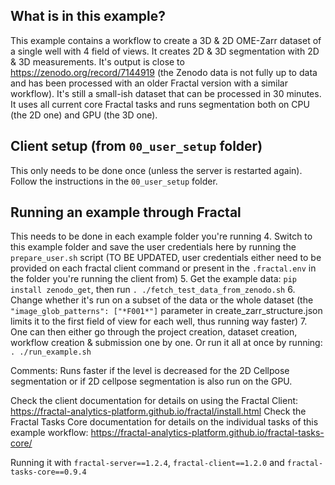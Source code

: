 ## What is in this example?
This example contains a workflow to create a 3D & 2D OME-Zarr dataset of a single well with 4 field of views. It creates 2D & 3D segmentation with 2D & 3D measurements. It's output is close to https://zenodo.org/record/7144919 (the Zenodo data is not fully up to data and has been processed with an older Fractal version with a similar workflow). It's still a small-ish dataset that can be processed in 30 minutes. It uses all current core Fractal tasks and runs segmentation both on CPU (the 2D one) and GPU (the 3D one).

## Client setup (from `00_user_setup` folder)
This only needs to be done once (unless the server is restarted again). Follow the instructions in the `00_user_setup` folder.

## Running an example through Fractal
This needs to be done in each example folder you're running
4. Switch to this example folder and save the user credentials here by running the `prepare_user.sh` script (TO BE UPDATED, user credentials either need to be provided on each fractal client command or present in the `.fractal.env` in the folder you're running the client from)
5. Get the example data: `pip install zenodo_get`, then run `. ./fetch_test_data_from_zenodo.sh`
6. Change whether it's run on a subset of the data or the whole dataset (the `"image_glob_patterns": ["*F001*"]` parameter in create_zarr_structure.json limits it to the first field of view for each well, thus running way faster)
7. One can then either go through the project creation, dataset creation, workflow creation & submission one by one. Or run it all at once by running: `. ./run_example.sh`


Comments:
Runs faster if the level is decreased for the 2D Cellpose segmentation or if 2D cellpose segmentation is also run on the GPU.

Check the client documentation for details on using the Fractal Client: https://fractal-analytics-platform.github.io/fractal/install.html
Check the Fractal Tasks Core documentation for details on the individual tasks of this example workflow: https://fractal-analytics-platform.github.io/fractal-tasks-core/

Running it with `fractal-server==1.2.4`, `fractal-client==1.2.0` and `fractal-tasks-core==0.9.4`
